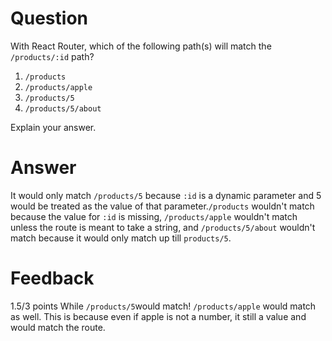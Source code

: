 # Question

With React Router, which of the following path(s) will match the `/products/:id` path?

1. `/products`
2. `/products/apple`
3. `/products/5`
4. `/products/5/about`

Explain your answer.

# Answer

It would only match `/products/5` because `:id` is a dynamic parameter and 5 would be treated as the value of that parameter.`/products` wouldn't match because the value for `:id` is missing, `/products/apple` wouldn't match unless the route is meant to take a string, and `/products/5/about` wouldn't match because it would only match up till `products/5`.

# Feedback

1.5/3 points
While `/products/5`would match! `/products/apple` would match as well. This is because even if apple is not a number, it still a value and would match the route. 